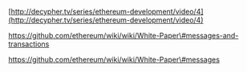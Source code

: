 [http://decypher.tv/series/ethereum-development/video/4](http://decypher.tv/series/ethereum-development/video/4)



https://github.com/ethereum/wiki/wiki/White-Paper\#messages-and-transactions



https://github.com/ethereum/wiki/wiki/White-Paper\#messages

